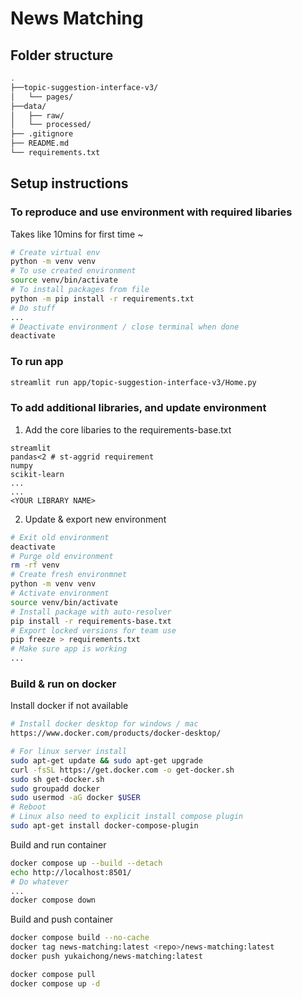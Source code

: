 # News Matching

## Folder structure
```bash
.
├──topic-suggestion-interface-v3/
│   └── pages/
├──data/
│   ├── raw/
│   └── processed/
├── .gitignore
├── README.md
└── requirements.txt
```

## Setup instructions

### To reproduce and use environment with required libaries
Takes like 10mins for first time ~
```bash
# Create virtual env
python -m venv venv
# To use created environment
source venv/bin/activate
# To install packages from file
python -m pip install -r requirements.txt
# Do stuff
...
# Deactivate environment / close terminal when done
deactivate
```

### To run app
```bash
streamlit run app/topic-suggestion-interface-v3/Home.py
```

### To add additional libraries, and update environment

1. Add the core libaries to the requirements-base.txt
```
streamlit
pandas<2 # st-aggrid requirement
numpy
scikit-learn
...
...
<YOUR LIBRARY NAME>
```

2. Update & export new environment
```bash
# Exit old environment
deactivate
# Purge old environment
rm -rf venv
# Create fresh environmnet
python -m venv venv
# Activate environment
source venv/bin/activate
# Install package with auto-resolver
pip install -r requirements-base.txt
# Export locked versions for team use
pip freeze > requirements.txt
# Make sure app is working
...
```

### Build & run on docker

Install docker if not available

```bash
# Install docker desktop for windows / mac
https://www.docker.com/products/docker-desktop/

# For linux server install
sudo apt-get update && sudo apt-get upgrade
curl -fsSL https://get.docker.com -o get-docker.sh
sudo sh get-docker.sh
sudo groupadd docker
sudo usermod -aG docker $USER
# Reboot
# Linux also need to explicit install compose plugin
sudo apt-get install docker-compose-plugin
```

Build and run container
```bash
docker compose up --build --detach
echo http://localhost:8501/
# Do whatever
...
docker compose down
```

Build and push container
```bash
docker compose build --no-cache
docker tag news-matching:latest <repo>/news-matching:latest
docker push yukaichong/news-matching:latest
```

```bash
docker compose pull
docker compose up -d
```